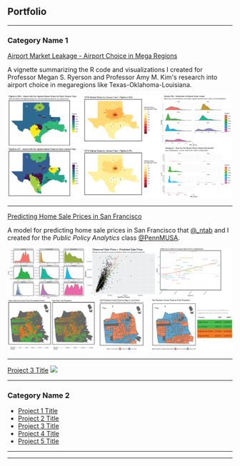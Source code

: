## Portfolio

---

### Category Name 1 

[Airport Market Leakage - Airport Choice in Mega Regions](/html/Airport_Market_Leakage_Code_Library_and_Overview.html)

A vignette summarizing the R code and visualizations I created for Professor Megan S. Ryerson and Professor Amy M. Kim's research into airport choice in megaregions like Texas-Oklahoma-Louisiana.

<img src="images/Airport Choice in Mega Regions thumbnail-01.png?raw=true"/>

---
[Predicting Home Sale Prices in San Francisco](/html/Predicting_San_Francisco_Home_Sale_Prices.html)

A model for predicting home sale prices in San Francisco that [@\_ntab](https://twitter.com/_ntab "Natasha Tabachnikoff") and I created for the _Public Policy Analytics_ class [@PennMUSA](https://twitter.com/PennMUSA "PennMUSA").

<img src="images/San Francisco Housing Price Prediction-01.png?raw=true"/>

---
[Project 3 Title](http://example.com/)
<img src="images/dummy_thumbnail.jpg?raw=true"/>

---

### Category Name 2

- [Project 1 Title](http://example.com/)
- [Project 2 Title](http://example.com/)
- [Project 3 Title](http://example.com/)
- [Project 4 Title](http://example.com/)
- [Project 5 Title](http://example.com/)

---




---
